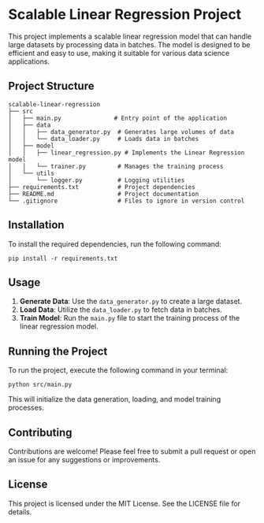 # Scalable Linear Regression Project

This project implements a scalable linear regression model that can handle large datasets by processing data in batches. The model is designed to be efficient and easy to use, making it suitable for various data science applications.

## Project Structure

```
scalable-linear-regression
├── src
│   ├── main.py               # Entry point of the application
│   ├── data
│   │   ├── data_generator.py  # Generates large volumes of data
│   │   └── data_loader.py     # Loads data in batches
│   ├── model
│   │   ├── linear_regression.py # Implements the Linear Regression model
│   │   └── trainer.py         # Manages the training process
│   └── utils
│       └── logger.py          # Logging utilities
├── requirements.txt           # Project dependencies
├── README.md                  # Project documentation
└── .gitignore                 # Files to ignore in version control
```

## Installation

To install the required dependencies, run the following command:

```
pip install -r requirements.txt
```

## Usage

1. **Generate Data**: Use the `data_generator.py` to create a large dataset.
2. **Load Data**: Utilize the `data_loader.py` to fetch data in batches.
3. **Train Model**: Run the `main.py` file to start the training process of the linear regression model.

## Running the Project

To run the project, execute the following command in your terminal:

```
python src/main.py
```

This will initialize the data generation, loading, and model training processes.

## Contributing

Contributions are welcome! Please feel free to submit a pull request or open an issue for any suggestions or improvements.

## License

This project is licensed under the MIT License. See the LICENSE file for details.